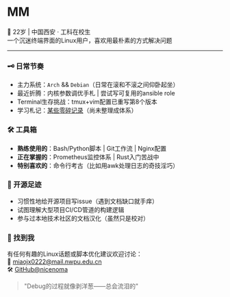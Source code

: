 # MM

👋 22岁 | 中国西安 · 工科在校生  
一个沉迷终端界面的Linux用户，喜欢用最朴素的方式解决问题

---

### 🗝️ 日常节奏

- 主力系统：`Arch` && `Debian`（日常在滚和不滚之间仰卧起坐）
- 最近折腾：内核参数调优手札 | 尝试写可复用的ansible role
- Terminal生存挑战：tmux+vim配置已重写第8个版本
- 学习札记：[某些零碎记录](https://github.com/nicenoma/Knowledge-Bricks)（尚未整理成体系）

### 🛠️ 工具箱

- **熟练使用的**：Bash/Python脚本 | Git工作流 | Nginx配置
- **正在掌握的**：Prometheus监控体系 | Rust入门苦战中
- **特别喜欢的**：命令行考古（比如用awk处理日志的奇技淫巧）

### 🌱 开源足迹

- 习惯性地给开源项目写issue（遇到文档缺口就手痒）
- 试图理解大型项目CI/CD管道的构建逻辑
- 参与过本地技术社区的文档汉化（虽然只是校对）

### 📮 找到我

有任何有趣的Linux话题或脚本优化建议欢迎讨论：  
📧 miaojx0222@mail.nwpu.edu.cn  
🛠️ [GitHub@nicenoma](https://github.com/nicenoma)  

> "Debug的过程就像剥洋葱——总会流泪的"
